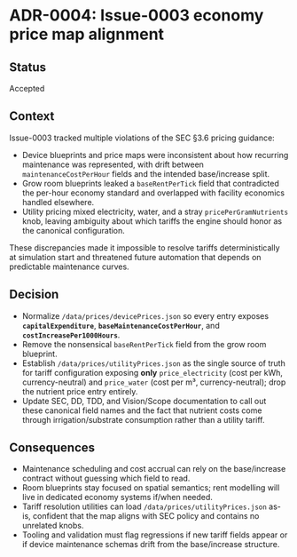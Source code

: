 # ADR-0004: Issue-0003 economy price map alignment

## Status
Accepted

## Context
Issue-0003 tracked multiple violations of the SEC §3.6 pricing guidance:

- Device blueprints and price maps were inconsistent about how recurring maintenance was represented, with drift between `maintenanceCostPerHour` fields and the intended base/increase split.
- Grow room blueprints leaked a `baseRentPerTick` field that contradicted the per-hour economy standard and overlapped with facility economics handled elsewhere.
- Utility pricing mixed electricity, water, and a stray `pricePerGramNutrients` knob, leaving ambiguity about which tariffs the engine should honor as the canonical configuration.

These discrepancies made it impossible to resolve tariffs deterministically at simulation start and threatened future automation that depends on predictable maintenance curves.

## Decision
- Normalize `/data/prices/devicePrices.json` so every entry exposes **`capitalExpenditure`**, **`baseMaintenanceCostPerHour`**, and **`costIncreasePer1000Hours`**.
- Remove the nonsensical `baseRentPerTick` field from the grow room blueprint.
- Establish `/data/prices/utilityPrices.json` as the single source of truth for tariff configuration exposing **only** `price_electricity` (cost per kWh, currency-neutral) and `price_water` (cost per m³, currency-neutral); drop the nutrient price entry entirely.
- Update SEC, DD, TDD, and Vision/Scope documentation to call out these canonical field names and the fact that nutrient costs come through irrigation/substrate consumption rather than a utility tariff.

## Consequences
- Maintenance scheduling and cost accrual can rely on the base/increase contract without guessing which field to read.
- Room blueprints stay focused on spatial semantics; rent modelling will live in dedicated economy systems if/when needed.
- Tariff resolution utilities can load `/data/prices/utilityPrices.json` as-is, confident that the map aligns with SEC policy and contains no unrelated knobs.
- Tooling and validation must flag regressions if new tariff fields appear or if device maintenance schemas drift from the base/increase structure.
